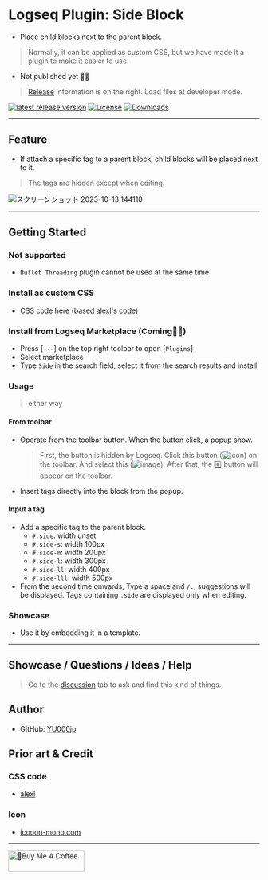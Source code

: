 # Logseq Plugin: Side Block

- Place child blocks next to the parent block.

> Normally, it can be applied as custom CSS, but we have made it a plugin to make it easier to use.

- Not published yet 👷🚧

> [Release](https://github.com/YU000jp/logseq-plugin-side-block/releases) information is on the right. Load files at developer mode.

[![latest release version](https://img.shields.io/github/v/release/YU000jp/logseq-plugin-side-block)](https://github.com/YU000jp/logseq-plugin-side-block/releases)
[![License](https://img.shields.io/github/license/YU000jp/logseq-plugin-side-block?color=blue)](https://github.com/YU000jp/logseq-plugin-side-block/LICENSE)
[![Downloads](https://img.shields.io/github/downloads/YU000jp/logseq-plugin-side-block/total.svg)](https://github.com/YU000jp/logseq-plugin-side-block/releases)
<!-- Published 2023 -->

---

## Feature

- If attach a specific tag to a parent block, child blocks will be placed next to it.
> The tags are hidden except when editing.

![スクリーンショット 2023-10-13 144110](https://github.com/YU000jp/logseq-plugin-side-block/assets/111847207/c85ebc5e-9442-42c0-bac5-1616203483ca)

---

## Getting Started

### Not supported

- `Bullet Threading` plugin cannot be used at the same time

### Install as custom CSS

- [CSS code here](https://github.com/YU000jp/logseq-plugin-side-block/blob/main/src/style.css) (based [alexl's code](https://codeberg.org/alexl/for-logseq))

### Install from Logseq Marketplace (Coming👷🚧)

- Press [`---`] on the top right toolbar to open [`Plugins`]
- Select marketplace
- Type `Side` in the search field, select it from the search results and install

### Usage

> either way

#### From toolbar

- Operate from the toolbar button. When the button click, a popup show.
  > First, the button is hidden by Logseq. Click this button (![icon](https://github.com/YU000jp/logseq-plugin-bullet-point-custom-icon/assets/111847207/136f9d0f-9dcf-4942-9821-c9f692fcfc2f)) on the toolbar. And select this (![image](https://github.com/YU000jp/logseq-plugin-side-block/assets/111847207/726d00da-f665-4eb1-ac15-77e10a24dcae)). After that, the #️⃣ button will appear on the toolbar.
- Insert tags directly into the block from the popup.

#### Input a tag

- Add a specific tag to the parent block.
  - `#.side`: width unset
  - `#.side-s`: width 100px
  - `#.side-m`: width 200px
  - `#.side-l`: width 300px
  - `#.side-ll`: width 400px
  - `#.side-lll`: width 500px
- From the second time onwards, Type a space and `/.`, suggestions will be displayed.
Tags containing `.side` are displayed only when editing.

### Showcase

- Use it by embedding it in a template.

---

## Showcase / Questions / Ideas / Help

> Go to the [discussion](https://github.com/YU000jp/logseq-plugin-side-block/discussions) tab to ask and find this kind of things.

## Author

- GitHub: [YU000jp](https://github.com/YU000jp)

## Prior art & Credit

### CSS code

- [alexl](https://codeberg.org/alexl/for-logseq)

### Icon

- [icooon-mono.com](https://icooon-mono.com/00372-%e3%83%96%e3%83%ad%e3%83%83%e3%82%b3%e3%83%aa%e3%83%bc/)

---

<a href="https://www.buymeacoffee.com/yu000japan" target="_blank"><img src="https://cdn.buymeacoffee.com/buttons/v2/default-violet.png" alt="🍌Buy Me A Coffee" style="height: 42px;width: 152px" ></a>
